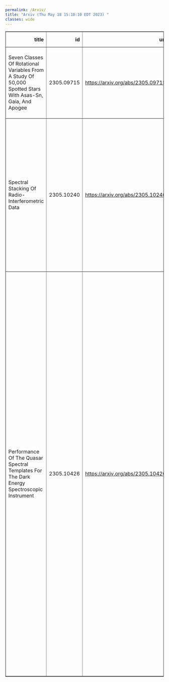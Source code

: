 ```yaml
---
permalink: /Arxiv/
title: "Arxiv (Thu May 18 15:10:10 EDT 2023) "
classes: wide
---
```

<table border="1" class="dataframe">
  <thead>
    <tr style="text-align: right;">
      <th>title</th>
      <th>id</th>
      <th>url</th>
      <th>authors</th>
      <th>Local Authors</th>
    </tr>
  </thead>
  <tbody>
    <tr>
      <td>Seven Classes Of Rotational Variables From A Study Of 50,000 Spotted   Stars With Asas-Sn, Gaia, And Apogee</td>
      <td>2305.09715</td>
      <td><a href="https://arxiv.org/abs/2305.09715" target="_blank">https://arxiv.org/abs/2305.09715</a></td>
      <td>Anya Phillips, C. S. Kochanek, Tharindu Jayasinghe, Lyra Cao, Collin T. Christy, D. M. Rowan, Marc Pinsonneault</td>
      <td>Christopher Kochanek, Dominick Rowan, Lyra Cao, Marc Pinsonneault</td>
    </tr>
    <tr>
      <td>Spectral Stacking Of Radio-Interferometric Data</td>
      <td>2305.10240</td>
      <td><a href="https://arxiv.org/abs/2305.10240" target="_blank">https://arxiv.org/abs/2305.10240</a></td>
      <td>Lukas Neumann, Jakob S. Den Brok, Frank Bigiel, Adam Leroy, Antonio Usero, Ashley T. Barnes, Ivana Bešlić, Cosima Eibensteiner, Malena Held, María J. Jiménez-Donaire, Jérôme Pety, Erik W. Rosolowsky, Eva Schinnerer, Thomas G. Williams</td>
      <td>Adam Leroy</td>
    </tr>
    <tr>
      <td>Performance Of The Quasar Spectral Templates For The Dark Energy   Spectroscopic Instrument</td>
      <td>2305.10426</td>
      <td><a href="https://arxiv.org/abs/2305.10426" target="_blank">https://arxiv.org/abs/2305.10426</a></td>
      <td>Allyson Brodzeller, Kyle Dawson, Stephen Bailey, Jiaxi Yu, A. J. Ross, A. Bault, S. Filbert, J. Aguilar, S. Ahlen, David M. Alexander, E. Armengaud, A. Berti, D. Brooks, E. Chaussidon, A. De La Macorra, P. Doel, K. Fanning, V. A. Fawcett, A. Font-Ribera, S. Gontcho A Gontcho, J. Guy, K. Honscheid, S. Juneau, R. Kehoe, T. Kisner, Anthony Kremin, Ting-Wen Lan, M. Landriau, Michael E. Levi, C. Magneville, Paul Martini, Aaron M. Meisner, R. Miquel, J. Moustakas, N. Palanque-Delabrouille, W. J. Percival, F. Prada, C. Ravoux, C. Saulder, M. Siudek, Gregory Tarlé, B. A. Weaver, S. Youles, Zheng Zheng, Rongpu Zhou, Zhimin Zhou</td>
      <td>Ashley Ross, Kevin Fanning, Klaus Honscheid, Paul Martini, Simon Filbert</td>
    </tr>
  </tbody>
</table>